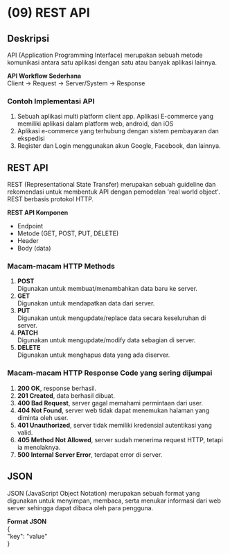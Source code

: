 # (09) REST API

## Deskripsi
API (Application Programming Interface) merupakan sebuah metode komunikasi antara satu aplikasi dengan satu atau banyak aplikasi lainnya.  

**API Workflow Sederhana**  
Client -> Request -> Server/System -> Response  

### Contoh Implementasi API
1. Sebuah aplikasi multi platform client app. Aplikasi E-commerce yang memiliki aplikasi dalam platform web, android, dan iOS
2. Aplikasi e-commerce yang terhubung dengan sistem pembayaran dan ekspedisi
3. Register dan Login menggunakan akun Google, Facebook, dan lainnya.

## REST API
REST (Representational State Transfer) merupakan sebuah guideline dan rekomendasi untuk membentuk API dengan pemodelan 'real world object'. REST berbasis protokol HTTP.

**REST API Komponen**
- Endpoint
- Metode (GET, POST, PUT, DELETE)
- Header
- Body (data)

### Macam-macam HTTP Methods
1. **POST**  
   Digunakan untuk membuat/menambahkan data baru ke server.
2. **GET**  
   Digunakan untuk mendapatkan data dari server.
3. **PUT**  
   Digunakan untuk mengupdate/replace data secara keseluruhan di server.
4. **PATCH**  
   Digunakan untuk mengupdate/modify data sebagian di server.
5. **DELETE**  
   Digunakan untuk menghapus data yang ada diserver.

### Macam-macam HTTP Response Code yang sering dijumpai
1. **200 OK**, response berhasil.
2. **201 Created**, data berhasil dibuat.
3. **400 Bad Request**, server gagal memahami permintaan dari user.
4. **404 Not Found**, server web tidak dapat menemukan halaman yang diminta oleh user.
5. **401 Unauthorized**, server tidak memiliki kredensial autentikasi yang valid.
6. **405 Method Not Allowed**, server sudah menerima request HTTP, tetapi ia menolaknya.
7. **500 Internal Server Error**, terdapat error di server.

## JSON
JSON (JavaScript Object Notation) merupakan sebuah format yang digunakan untuk menyimpan, membaca, serta menukar informasi dari web server sehingga dapat dibaca oleh para pengguna.  

**Format JSON**  
{  
    "key": "value"  
}